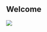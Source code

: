 ## Welcome 
<a href="https://gkdms2710.tistory.com/category">
<img src="https://img.shields.io/badge/Tistory-FF5722?style=for-the-badge&logo=Tistory&logoColor=white">
</a>
<!--
**Yim-HaEun/Yim-HaEun** is a ✨ _special_ ✨ repository because its `README.md` (this file) appears on your GitHub profile.
![Anurag's GitHub stats](https://github-readme-stats.vercel.app/api?username=Yim-HaEun&show_icons=true&theme=radical)
Here are some ideas to get you started:

- 🔭 I’m currently working on ...
 ![Top Langs](https://github-readme-stats.vercel.app/api/top-langs/?username=Yim-HaEun&layout=compact)
![Top Langs](https://github-readme-stats.vercel.app/api/top-langs/?username=yim-haeun&layout=compact)
- 🌱 I’m currently learning ...

- 💬 Ask me about ...
- 📫 How to reach me: ...

-->
